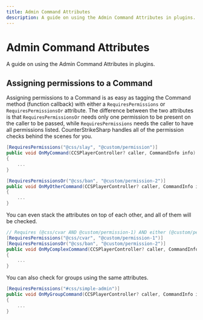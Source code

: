```yaml
---
title: Admin Command Attributes
description: A guide on using the Admin Command Attributes in plugins.
---
```


# Admin Command Attributes

A guide on using the Admin Command Attributes in plugins.

## Assigning permissions to a Command

Assigning permissions to a Command is as easy as tagging the Command method (function callback) with either a `RequiresPermissions` or `RequiresPermissionsOr` attribute. The difference between the two attributes is that `RequiresPermissionsOr` needs only one permission to be present on the caller to be passed, while `RequiresPermissions` needs the caller to have all permissions listed. CounterStrikeSharp handles all of the permission checks behind the scenes for you.

```csharp
[RequiresPermissions("@css/slay", "@custom/permission")]
public void OnMyCommand(CCSPlayerController? caller, CommandInfo info)
{
    ...
}
```

```csharp
[RequiresPermissionsOr("@css/ban", "@custom/permission-2")]
public void OnMyOtherCommand(CCSPlayerController? caller, CommandInfo info)
{
    ...
}
```

You can even stack the attributes on top of each other, and all of them will be checked.

```csharp
// Requires (@css/cvar AND @custom/permission-1) AND either (@custom/permission-1 OR @custom/permission-2).
[RequiresPermissions("@css/cvar", "@custom/permission-1")]
[RequiresPermissionsOr("@css/ban", "@custom/permission-2")]
public void OnMyComplexCommand(CCSPlayerController? caller, CommandInfo info)
{
    ...
}
```

You can also check for groups using the same attributes.

```csharp
[RequiresPermissions("#css/simple-admin")]
public void OnMyGroupCommand(CCSPlayerController? caller, CommandInfo info)
{
    ...
}
```

